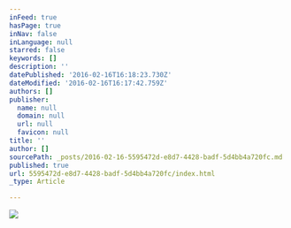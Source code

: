 ```yaml
---
inFeed: true
hasPage: true
inNav: false
inLanguage: null
starred: false
keywords: []
description: ''
datePublished: '2016-02-16T16:18:23.730Z'
dateModified: '2016-02-16T16:17:42.759Z'
authors: []
publisher:
  name: null
  domain: null
  url: null
  favicon: null
title: ''
author: []
sourcePath: _posts/2016-02-16-5595472d-e8d7-4428-badf-5d4bb4a720fc.md
published: true
url: 5595472d-e8d7-4428-badf-5d4bb4a720fc/index.html
_type: Article

---
```

![](https://the-grid-user-content.s3-us-west-2.amazonaws.com/9e772a44-10f4-4e13-b27c-c4ad5f5ff01d.jpg)